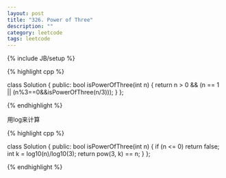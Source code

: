 ```yaml
---
layout: post
title: "326. Power of Three"
description: ""
category: leetcode
tags: leetcode
---
```

{% include JB/setup %}

{% highlight cpp %}

class Solution {
public:
  bool isPowerOfThree(int n) {
      return n > 0 && (n == 1 || (n%3==0&&isPowerOfThree(n/3)));
  }
};

{% endhighlight %}

用log来计算

{% highlight cpp %}

class Solution {
public:
  bool isPowerOfThree(int n) {
    if (n <= 0) return false;
    int k = log10(n)/log10(3);
    return pow(3, k) == n;
  }
};

{% endhighlight %}